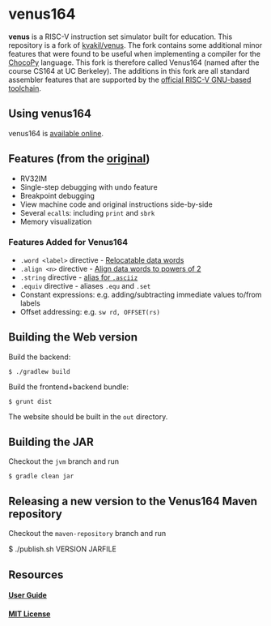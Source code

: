 # venus164

__venus__ is a RISC-V instruction set simulator built for education. This repository is a fork of [kvakil/venus](https://github.com/kvakil/venus). The fork contains some additional minor features that were found to be useful when implementing a compiler for the [ChocoPy](https://chocopy.org) language. This fork is therefore called Venus164 (named after the course CS164 at UC Berkeley). The additions in this fork are all standard assembler features that are supported by the [official RISC-V GNU-based toolchain](https://github.com/riscv/riscv-tools).

## Using venus164

venus164 is [available online](https://chocopy.github.io/venus).

## Features (from the [original](https://github.com/kvakil/venus))
* RV32IM
* Single-step debugging with undo feature
* Breakpoint debugging
* View machine code and original instructions side-by-side
* Several `ecall`s: including `print` and `sbrk`
* Memory visualization

### Features Added for Venus164

* `.word <label>` directive - [Relocatable data words](https://github.com/kvakil/venus/pull/20)
* `.align <n>` directive - [Align data words to powers of 2](https://github.com/kvakil/venus/pull/21)
* `.string` directive - [alias for `.asciiz`](https://github.com/kvakil/venus/pull/22)
* `.equiv` directive - aliases `.equ` and `.set`
* Constant expressions: e.g. adding/subtracting immediate values to/from labels
* Offset addressing: e.g. `sw rd, OFFSET(rs)`

## Building the Web version

Build the backend:

    $ ./gradlew build

Build the frontend+backend bundle:

    $ grunt dist

The website should be built in the `out` directory.

## Building the JAR

Checkout the `jvm` branch and run

    $ gradle clean jar

## Releasing a new version to the Venus164 Maven repository

Checkout the `maven-repository` branch and run

   $ ./publish.sh VERSION JARFILE


## Resources

#### [User Guide](https://github.com/kvakil/venus/wiki)

#### [MIT License](https://github.com/chocopy/venus/blob/master/LICENSE)
